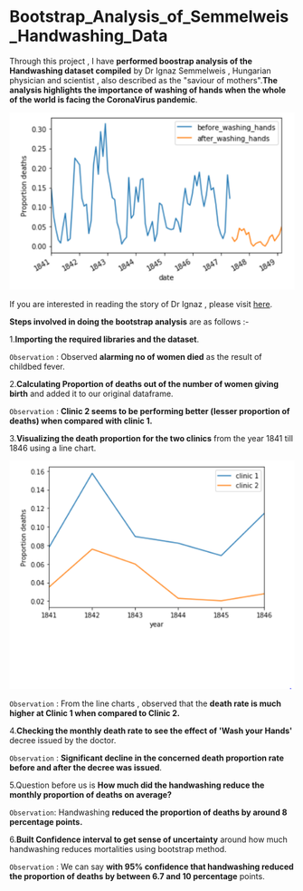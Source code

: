 # Bootstrap_Analysis_of_Semmelweis_Handwashing_Data

Through this project , I have **performed boostrap analysis of the Handwashing dataset compiled** by Dr Ignaz Semmelweis , Hungarian physician and scientist , also described as the "saviour of mothers".**The analysis highlights the importance of washing of hands when the whole of the world is facing the CoronaVirus pandemic**.

![](/images/Washing_Hands.PNG)

If you are interested in reading the story of Dr Ignaz , please visit [here](https://github.com/RishabhBansal2409/Bootstrap_Analysis_of_Handwashing_Data/blob/master/Writeup%20on%20%20Dr%20Ignaz%20%20Semmelweis).

**Steps involved in doing the bootstrap analysis** are as follows :-

1.**Importing the required libraries and the dataset**.  

`Observation` : Observed **alarming no of women died** as the result of childbed fever.

2.**Calculating Proportion of deaths out of the number of women giving birth** and added it to our original dataframe.  

`Observation` : **Clinic 2 seems to be performing better (lesser proportion of deaths) when compared with clinic 1.**

3.**Visualizing the death proportion for the two clinics** from the year 1841 till 1846 using a line chart.  

![](/images/Clinic_death_proportions.PNG)

`Observation` : From the line charts , observed that the **death rate is much higher at Clinic 1 when compared to Clinic 2.**

4.**Checking the monthly death rate to see the effect of 'Wash your Hands'** decree issued by the doctor.  

`Observation` : **Significant decline in the concerned death proportion rate before and after the decree was issued**.

5.Question before us is **How much did the handwashing reduce the monthly proportion of deaths on average?**  

`Observation`: Handwashing **reduced the proportion of deaths by around 8 percentage points.**

6.**Built Confidence interval to get sense of uncertainty** around how much handwashing reduces mortalities using bootstrap method.  

`Observation` : We can say **with 95% confidence that handwashing reduced the proportion of deaths by between 6.7 and 10 percentage** points.
